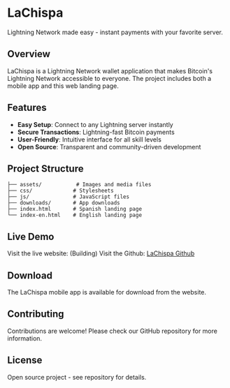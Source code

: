 # LaChispa

Lightning Network made easy - instant payments with your favorite server.

## Overview

LaChispa is a Lightning Network wallet application that makes Bitcoin's Lightning Network accessible to everyone. The project includes both a mobile app and this web landing page.

## Features

- **Easy Setup**: Connect to any Lightning server instantly
- **Secure Transactions**: Lightning-fast Bitcoin payments
- **User-Friendly**: Intuitive interface for all skill levels
- **Open Source**: Transparent and community-driven development

## Project Structure

```
├── assets/           # Images and media files
├── css/             # Stylesheets
├── js/              # JavaScript files
├── downloads/       # App downloads
├── index.html       # Spanish landing page
└── index-en.html    # English landing page
```

## Live Demo

Visit the live website: (Building)
Visit the Github: [LaChispa Github](https://github.com/Forte11Cuba/LaChispa)

## Download

The LaChispa mobile app is available for download from the website.

## Contributing

Contributions are welcome! Please check our GitHub repository for more information.

## License

Open source project - see repository for details.